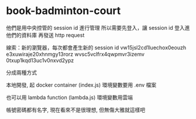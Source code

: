 # book-badminton-court

他們是用中央控管的 session id 進行管理
所以需要先登入，讓 session id 登入進他們的資料庫
再發送 http request

線索：新的瀏覽器，每次都會產生新的 session id
vw15jsl2cd1luechox0eouzh
e3xuwiraje20xhnmgy13rorz
wvsc5vclfrx4qwpmvr3izemv
0txup1kqd13uc1v0nxvd2ypz

分成兩種方式

本地開發, 起 docker container (index.js)
環境變數要用 .env 檔案

也可以用 lambda function (lambda.js)
環境變數用雲端

帳號密碼都有名字, 現在看來不是很理想, 但無傷大雅就這樣吧
